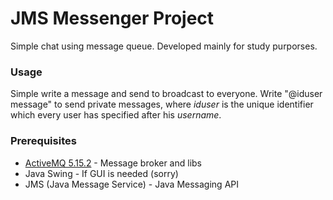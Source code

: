 # JMS Messenger Project

Simple chat using message queue. Developed mainly for study purporses.

### Usage

Simple write a message and send to broadcast to everyone. Write "@iduser message" to send private messages, where *iduser* is the unique identifier which every user has specified after his *username*.  

### Prerequisites

* [ActiveMQ 5.15.2](activemq.apache.org) - Message broker and libs
* Java Swing - If GUI is needed (sorry)
* JMS (Java Message Service) - Java Messaging API 

